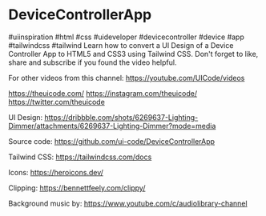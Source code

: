 # DeviceControllerApp
#uiinspiration #html #css #uideveloper #devicecontroller #device #app #tailwindcss #tailwind
Learn how to convert a UI Design of a Device Controller App to HTML5 and CSS3 using Tailwind CSS. Don't forget to like, share and subscribe if you found the video helpful.

For other videos from this channel:
https://youtube.com/UICode/videos

https://theuicode.com/
https://instagram.com/theuicode/
https://twitter.com/theuicode

UI Design: https://dribbble.com/shots/6269637-Lighting-Dimmer/attachments/6269637-Lighting-Dimmer?mode=media

Source code: https://github.com/ui-code/DeviceControllerApp

Tailwind CSS:
https://tailwindcss.com/docs

Icons:
https://heroicons.dev/

Clipping:
https://bennettfeely.com/clippy/

Background music by:
https://www.youtube.com/c/audiolibrary-channel
